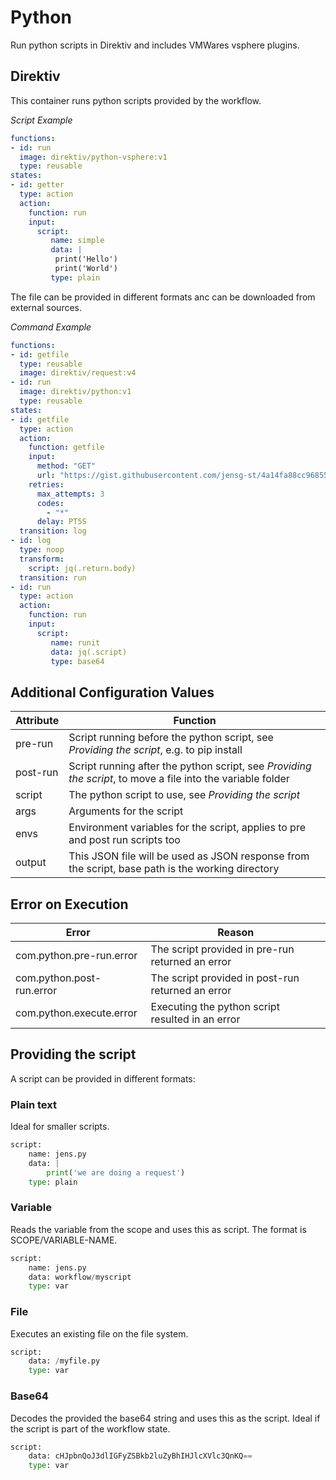 # Python

Run python scripts in Direktiv and includes VMWares vsphere plugins.

## Direktiv

This container runs python scripts provided by the workflow.

*Script Example*
```yaml
functions:
- id: run
  image: direktiv/python-vsphere:v1
  type: reusable
states:
- id: getter 
  type: action
  action:
    function: run
    input: 
      script: 
         name: simple
         data: |
          print('Hello')
          print('World')
         type: plain
```

The file can be provided in different formats anc can be downloaded from external sources.

*Command Example*
```yaml
functions:
- id: getfile
  type: reusable
  image: direktiv/request:v4
- id: run
  image: direktiv/python:v1
  type: reusable
states:
- id: getfile
  type: action
  action:
    function: getfile
    input:
      method: "GET"
      url: "https://gist.githubusercontent.com/jensg-st/4a14fa88cc96855358d25a90572f81b2/raw/16be9710c0f941b3482bdc9a2245ff2ea5a3ac9f/simplepython"
    retries:
      max_attempts: 3
      codes: 
        - "*"
      delay: PT5S
  transition: log
- id: log
  type: noop
  transform: 
    script: jq(.return.body)
  transition: run
- id: run
  type: action
  action:
    function: run
    input: 
      script: 
         name: runit
         data: jq(.script)
         type: base64
```


## Additional Configuration Values

| Attribute | Function |
| -- | -- |
|pre-run|Script running before the python script, see *Providing the script*, e.g. to pip install|
|post-run|Script running after the python script, see *Providing the script*, to move a file into the  variable folder|
|script| The python script to use, see *Providing the script* |
|args| Arguments for the script|
|envs| Environment variables for the script, applies to pre and post run scripts too|
|output| This JSON file will be used as JSON response from the script, base path is the working directory|

## Error on Execution

| Error | Reason |
| -- | -- |
|com.python.pre-run.error| The script provided in pre-run returned an error |
|com.python.post-run.error| The script provided in post-run returned an error |
|com.python.execute.error| Executing the python script resulted in an error |

## Providing the script

A script can be provided in different formats:

### Plain text

Ideal for smaller scripts.

```python
script: 
    name: jens.py
    data: |
        print('we are doing a request')
    type: plain
```

### Variable

Reads the variable from the scope and uses this as script. The format is SCOPE/VARIABLE-NAME.

```python
script: 
    name: jens.py
    data: workflow/myscript
    type: var
```

### File

Executes an existing file on the file system.

```python
script: 
    data: /myfile.py
    type: var
```

### Base64

Decodes the provided the base64 string and uses this as the script. Ideal if the script is part of the workflow state. 

```python
script: 
    data: cHJpbnQoJ3dlIGFyZSBkb2luZyBhIHJlcXVlc3QnKQ==
    type: var
```